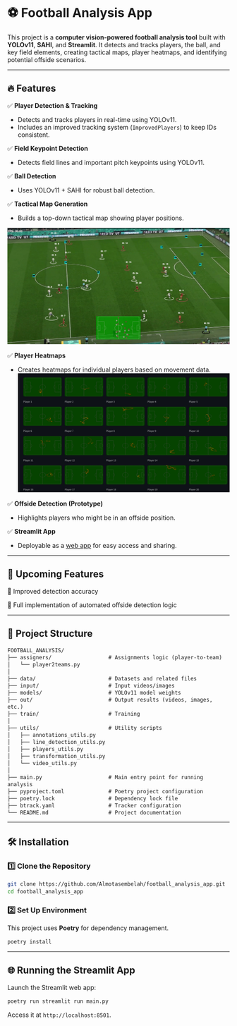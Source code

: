 # ⚽ Football Analysis App

This project is a **computer vision-powered football analysis tool** built with **YOLOv11**, **SAHI**, and **Streamlit**.
It detects and tracks players, the ball, and key field elements, creating tactical maps, player heatmaps, and identifying potential offside scenarios.

---

## 🔥 Features

✅ **Player Detection & Tracking**

* Detects and tracks players in real-time using YOLOv11.
* Includes an improved tracking system (`ImprovedPlayers`) to keep IDs consistent.

✅ **Field Keypoint Detection**

* Detects field lines and important pitch keypoints using YOLOv11.

✅ **Ball Detection**

* Uses YOLOv11 + SAHI for robust ball detection.

✅ **Tactical Map Generation**

* Builds a top-down tactical map showing player positions.

![alt text](input/Screenshot.png)

✅ **Player Heatmaps**

* Creates heatmaps for individual players based on movement data.
![alt text](input/heatmaps.png)

✅ **Offside Detection (Prototype)**

* Highlights players who might be in an offside position.

✅ **Streamlit App**

* Deployable as a [web app](https://football-analysis-a.streamlit.app/) for easy access and sharing.

---

## 🚀 Upcoming Features

🔹 Improved detection accuracy

🔹 Full implementation of automated offside detection logic

---

## 📂 Project Structure

```
FOOTBALL_ANALYSIS/
├── assigners/                  # Assignments logic (player-to-team)
│   └── player2teams.py
│
├── data/                       # Datasets and related files
├── input/                      # Input videos/images
├── models/                     # YOLOv11 model weights
├── out/                        # Output results (videos, images, etc.)
├── train/                      # Training
│
├── utils/                      # Utility scripts
│   ├── annotations_utils.py
│   ├── line_detection_utils.py
│   ├── players_utils.py
│   ├── transformation_utils.py
│   └── video_utils.py
│
├── main.py                     # Main entry point for running analysis
├── pyproject.toml              # Poetry project configuration
├── poetry.lock                 # Dependency lock file
├── btrack.yaml                 # Tracker configuration
└── README.md                   # Project documentation
```

---

## 🛠️ Installation

### 1️⃣ Clone the Repository

```bash
git clone https://github.com/Almotasembelah/football_analysis_app.git
cd football_analysis_app
```

### 2️⃣ Set Up Environment

This project uses **Poetry** for dependency management.

```bash
poetry install
```
---

## 🌐 Running the Streamlit App

Launch the Streamlit web app:

```bash
poetry run streamlit run main.py
```

Access it at `http://localhost:8501`.

